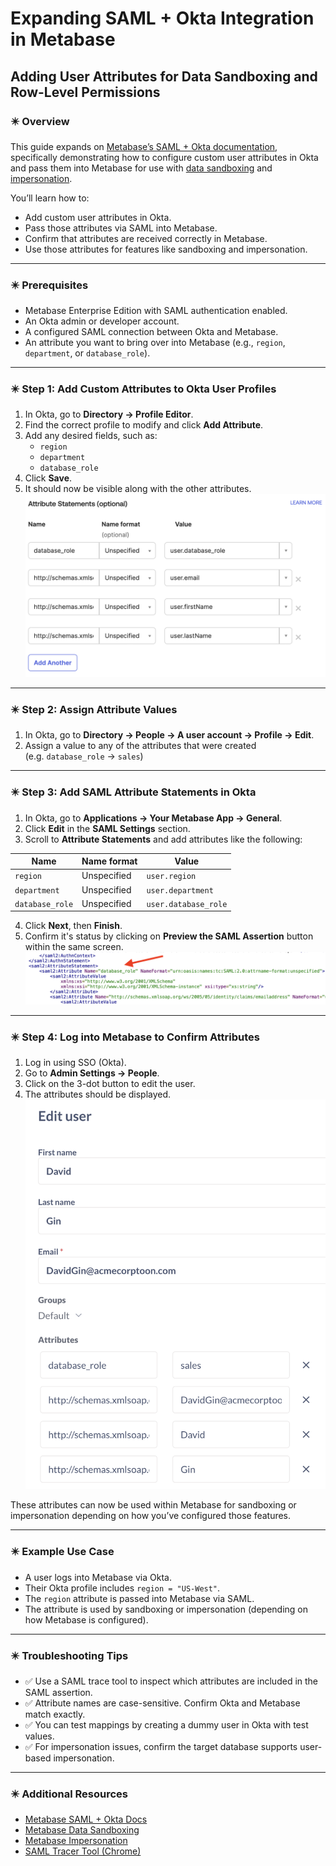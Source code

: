 # Expanding SAML + Okta Integration in Metabase

## Adding User Attributes for Data Sandboxing and Row-Level Permissions

### ✴️ Overview

This guide expands on [Metabase’s SAML + Okta documentation](https://www.metabase.com/docs/latest/people-and-groups/saml-okta), specifically demonstrating how to configure custom user attributes in Okta and pass them into Metabase for use with [data sandboxing](https://www.metabase.com/learn/metabase-basics/administration/permissions/data-sandboxing-row-permissions) and [impersonation](https://www.metabase.com/learn/metabase-basics/administration/permissions/impersonation).

You’ll learn how to:
- Add custom user attributes in Okta.
- Pass those attributes via SAML into Metabase.
- Confirm that attributes are received correctly in Metabase.
- Use those attributes for features like sandboxing and impersonation.

---

### ✴️ Prerequisites

- Metabase Enterprise Edition with SAML authentication enabled.
- An Okta admin or developer account.
- A configured SAML connection between Okta and Metabase.
- An attribute you want to bring over into Metabase (e.g., `region`, `department`, or `database_role`).

---

### ✴️ Step 1: Add Custom Attributes to Okta User Profiles

1. In Okta, go to **Directory → Profile Editor**.
2. Find the correct profile to modify and click **Add Attribute**.
3. Add any desired fields, such as:
   - `region`
   - `department`
   - `database_role`
4. Click **Save**.
5. It should now be visible along with the other attributes.
![Okta_attribute](https://github.com/FilmonK/OKTA_Metabase_document/blob/main/readme_media/okta_attribute.png?raw=true)


---

### ✴️ Step 2: Assign Attribute Values

1. In Okta, go to **Directory → People → A user account → Profile → Edit**.
2. Assign a value to any of the attributes that were created  
   (e.g. `database_role` → `sales`)

---

### ✴️ Step 3: Add SAML Attribute Statements in Okta

1. In Okta, go to **Applications → Your Metabase App → General**.
2. Click **Edit** in the **SAML Settings** section.
3. Scroll to **Attribute Statements** and add attributes like the following:

| Name           | Name format | Value               |
|----------------|-------------|---------------------|
| `region`       | Unspecified | `user.region`       |
| `department`   | Unspecified | `user.department`   |
| `database_role`| Unspecified | `user.database_role`|

4. Click **Next**, then **Finish**.
5. Confirm it's status by clicking on **Preview the SAML Assertion** button within the same screen.
![saml](https://github.com/FilmonK/OKTA_Metabase_document/blob/main/readme_media/saml.png?raw=true)

---

### ✴️ Step 4: Log into Metabase to Confirm Attributes

1. Log in using SSO (Okta).
2. Go to **Admin Settings → People**.
3. Click on the 3-dot button to edit the user.
4. The attributes should be displayed.
![User_metabase](https://github.com/FilmonK/OKTA_Metabase_document/blob/main/readme_media/user_metabase.png?raw=true)  

These attributes can now be used within Metabase for sandboxing or impersonation depending on how you’ve configured those features.

---

### ✴️ Example Use Case

- A user logs into Metabase via Okta.
- Their Okta profile includes `region = "US-West"`.
- The `region` attribute is passed into Metabase via SAML.
- The attribute is used by sandboxing or impersonation (depending on how Metabase is configured).

---

### ✴️ Troubleshooting Tips

- ✅ Use a SAML trace tool to inspect which attributes are included in the SAML assertion.
- ✅ Attribute names are case-sensitive. Confirm Okta and Metabase match exactly.
- ✅ You can test mappings by creating a dummy user in Okta with test values.
- ✅ For impersonation issues, confirm the target database supports user-based impersonation.

---

### ✴️ Additional Resources

- [Metabase SAML + Okta Docs](https://www.metabase.com/docs/latest/people-and-groups/saml-okta)
- [Metabase Data Sandboxing](https://www.metabase.com/learn/metabase-basics/administration/permissions/data-sandboxing-row-permissions)
- [Metabase Impersonation](https://www.metabase.com/learn/metabase-basics/administration/permissions/impersonation)
- [SAML Tracer Tool (Chrome)](https://chromewebstore.google.com/detail/saml-tracer/mpdajninpobndbfcldcmbpnnbhibjmch?hl=en)
